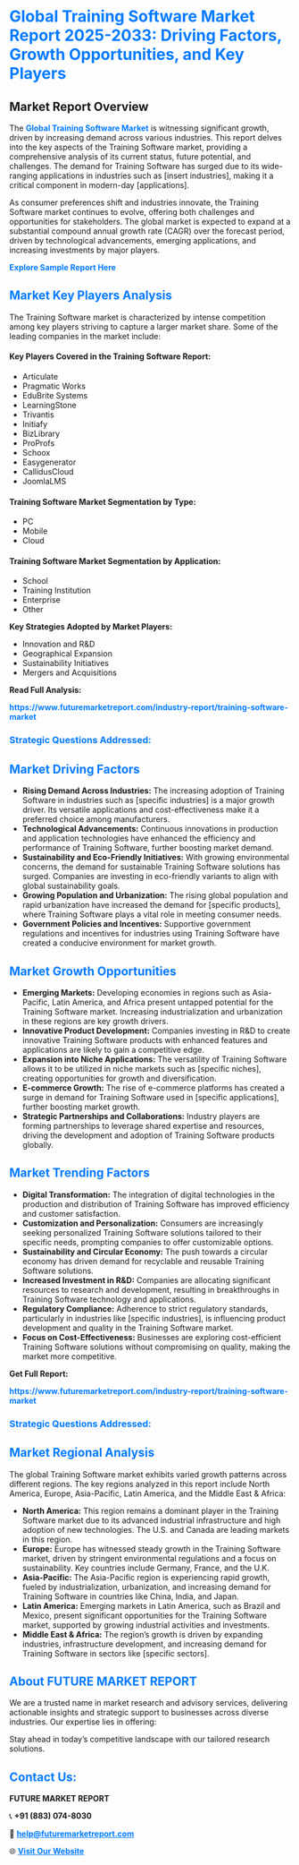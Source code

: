 <h1 style="color: #007BFF;">Global Training Software Market Report 2025-2033: Driving Factors, Growth Opportunities, and Key Players</h1>

<section id="overview">
<h2>Market Report Overview</h2>
<p>The <a href="https://www.futuremarketreport.com/industry-report/training-software-market" style="color: #007BFF; text-decoration: none;"><strong>Global Training Software Market</strong></a> is witnessing significant growth, driven by increasing demand across various industries. This report delves into the key aspects of the Training Software market, providing a comprehensive analysis of its current status, future potential, and challenges. The demand for Training Software has surged due to its wide-ranging applications in industries such as [insert industries], making it a critical component in modern-day [applications].</p>
<p>As consumer preferences shift and industries innovate, the Training Software market continues to evolve, offering both challenges and opportunities for stakeholders. The global market is expected to expand at a substantial compound annual growth rate (CAGR) over the forecast period, driven by technological advancements, emerging applications, and increasing investments by major players.</p>
</section>

<section id="overview">
<p><a href="https://www.futuremarketreport.com/request-sample/reportId=100920" style="color: #007BFF; text-decoration: none;"><strong>Explore Sample Report Here</strong></a></p>
</section>

<section id="key-players">
<h2 style="color: #007BFF;">Market Key Players Analysis</h2>
<p>The Training Software market is characterized by intense competition among key players striving to capture a larger market share. Some of the leading companies in the market include:</p>
<h4>Key Players Covered in the Training Software Report:</h4>
<ul><li>Articulate</li><li>Pragmatic Works</li><li>EduBrite Systems</li><li>LearningStone</li><li>Trivantis</li><li>Initiafy</li><li>BizLibrary</li><li>ProProfs</li><li>Schoox</li><li>Easygenerator</li><li>CallidusCloud</li><li>JoomlaLMS</li></ul>
<h4>Training Software Market Segmentation by Type:</h4>
<ul><li>PC</li><li>Mobile</li><li>Cloud</li></ul>

<h4>Training Software Market Segmentation by Application:</h4>
<ul><li>School</li><li>Training Institution</li><li>Enterprise</li><li>Other</li></ul>
<p><strong>Key Strategies Adopted by Market Players:</strong></p>
<ul>
<li>Innovation and R&D</li>
<li>Geographical Expansion</li>
<li>Sustainability Initiatives</li>
<li>Mergers and Acquisitions</li>
</ul>
</section>

<section>
<p><strong>Read Full Analysis: </strong></p><a href="https://www.futuremarketreport.com/industry-report/training-software-market" style="color: #007BFF; text-decoration: none;"><strong>https://www.futuremarketreport.com/industry-report/training-software-market</strong></a>
<h3 style="color: #007BFF;">Strategic Questions Addressed:</h3>
</section>

<section id="driving-factors">
<h2 style="color: #007BFF;">Market Driving Factors</h2>
<ul>
<li><strong>Rising Demand Across Industries:</strong> The increasing adoption of Training Software in industries such as [specific industries] is a major growth driver. Its versatile applications and cost-effectiveness make it a preferred choice among manufacturers.</li>
<li><strong>Technological Advancements:</strong> Continuous innovations in production and application technologies have enhanced the efficiency and performance of Training Software, further boosting market demand.</li>
<li><strong>Sustainability and Eco-Friendly Initiatives:</strong> With growing environmental concerns, the demand for sustainable Training Software solutions has surged. Companies are investing in eco-friendly variants to align with global sustainability goals.</li>
<li><strong>Growing Population and Urbanization:</strong> The rising global population and rapid urbanization have increased the demand for [specific products], where Training Software plays a vital role in meeting consumer needs.</li>
<li><strong>Government Policies and Incentives:</strong> Supportive government regulations and incentives for industries using Training Software have created a conducive environment for market growth.</li>
</ul>
</section>

<section id="growth-opportunities">
<h2 style="color: #007BFF;">Market Growth Opportunities</h2>
<ul>
<li><strong>Emerging Markets:</strong> Developing economies in regions such as Asia-Pacific, Latin America, and Africa present untapped potential for the Training Software market. Increasing industrialization and urbanization in these regions are key growth drivers.</li>
<li><strong>Innovative Product Development:</strong> Companies investing in R&D to create innovative Training Software products with enhanced features and applications are likely to gain a competitive edge.</li>
<li><strong>Expansion into Niche Applications:</strong> The versatility of Training Software allows it to be utilized in niche markets such as [specific niches], creating opportunities for growth and diversification.</li>
<li><strong>E-commerce Growth:</strong> The rise of e-commerce platforms has created a surge in demand for Training Software used in [specific applications], further boosting market growth.</li>
<li><strong>Strategic Partnerships and Collaborations:</strong> Industry players are forming partnerships to leverage shared expertise and resources, driving the development and adoption of Training Software products globally.</li>
</ul>
</section>

<section id="trending-factors">
<h2 style="color: #007BFF;">Market Trending Factors</h2>
<ul>
<li><strong>Digital Transformation:</strong> The integration of digital technologies in the production and distribution of Training Software has improved efficiency and customer satisfaction.</li>
<li><strong>Customization and Personalization:</strong> Consumers are increasingly seeking personalized Training Software solutions tailored to their specific needs, prompting companies to offer customizable options.</li>
<li><strong>Sustainability and Circular Economy:</strong> The push towards a circular economy has driven demand for recyclable and reusable Training Software solutions.</li>
<li><strong>Increased Investment in R&D:</strong> Companies are allocating significant resources to research and development, resulting in breakthroughs in Training Software technology and applications.</li>
<li><strong>Regulatory Compliance:</strong> Adherence to strict regulatory standards, particularly in industries like [specific industries], is influencing product development and quality in the Training Software market.</li>
<li><strong>Focus on Cost-Effectiveness:</strong> Businesses are exploring cost-efficient Training Software solutions without compromising on quality, making the market more competitive.</li>
</ul>
</section>

<section>
<p><strong>Get Full Report: </strong></p><a href="https://www.futuremarketreport.com/industry-report/training-software-market" style="color: #007BFF; text-decoration: none;"><strong>https://www.futuremarketreport.com/industry-report/training-software-market</strong></a>
<h3 style="color: #007BFF;">Strategic Questions Addressed:</h3>
</section>


<section id="regional-analysis">
<h2 style="color: #007BFF;">Market Regional Analysis</h2>
<p>The global Training Software market exhibits varied growth patterns across different regions. The key regions analyzed in this report include North America, Europe, Asia-Pacific, Latin America, and the Middle East & Africa:</p>
<ul>
<li><strong>North America:</strong> This region remains a dominant player in the Training Software market due to its advanced industrial infrastructure and high adoption of new technologies. The U.S. and Canada are leading markets in this region.</li>
<li><strong>Europe:</strong> Europe has witnessed steady growth in the Training Software market, driven by stringent environmental regulations and a focus on sustainability. Key countries include Germany, France, and the U.K.</li>
<li><strong>Asia-Pacific:</strong> The Asia-Pacific region is experiencing rapid growth, fueled by industrialization, urbanization, and increasing demand for Training Software in countries like China, India, and Japan.</li>
<li><strong>Latin America:</strong> Emerging markets in Latin America, such as Brazil and Mexico, present significant opportunities for the Training Software market, supported by growing industrial activities and investments.</li>
<li><strong>Middle East & Africa:</strong> The region’s growth is driven by expanding industries, infrastructure development, and increasing demand for Training Software in sectors like [specific sectors].</li>
</ul>
</section>

<footer>
<h2 style="color: #007BFF;">About FUTURE MARKET REPORT</h2>
<p>We are a trusted name in market research and advisory services, delivering actionable insights and strategic support to businesses across diverse industries. Our expertise lies in offering:</p>

<p>Stay ahead in today’s competitive landscape with our tailored research solutions.</p>

<h2 style="color: #007BFF;">Contact Us:</h2>
<p><strong>FUTURE MARKET REPORT</strong></p>
<p>📞 <strong>+91 (883) 074-8030</strong></p>
<p>📧 <strong><a href="mailto:help@futuremarketreport.com" style="color: #007BFF;">help@futuremarketreport.com</a></strong></p>
<p>🌐 <strong><a href="https://www.futuremarketreport.com/" style="color: #007BFF;">Visit Our Website</a></strong></p>
</footer>